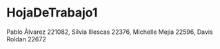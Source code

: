# HojaDeTrabajo1
Pablo Álvarez 221082, Silvia Illescas 22376, Michelle Mejía 22596, Davis Roldan 22672
